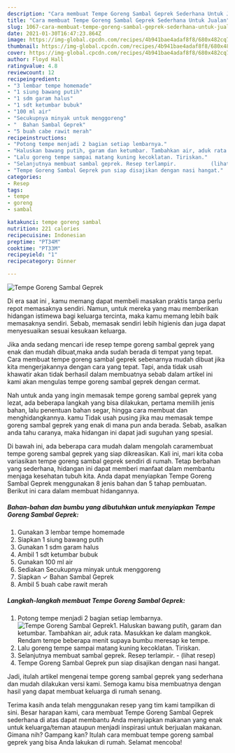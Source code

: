 ```yaml
---
description: "Cara membuat Tempe Goreng Sambal Geprek Sederhana Untuk Jualan"
title: "Cara membuat Tempe Goreng Sambal Geprek Sederhana Untuk Jualan"
slug: 1067-cara-membuat-tempe-goreng-sambal-geprek-sederhana-untuk-jualan
date: 2021-01-30T16:47:23.864Z
image: https://img-global.cpcdn.com/recipes/4b941bae4adaf8f8/680x482cq70/tempe-goreng-sambal-geprek-foto-resep-utama.jpg
thumbnail: https://img-global.cpcdn.com/recipes/4b941bae4adaf8f8/680x482cq70/tempe-goreng-sambal-geprek-foto-resep-utama.jpg
cover: https://img-global.cpcdn.com/recipes/4b941bae4adaf8f8/680x482cq70/tempe-goreng-sambal-geprek-foto-resep-utama.jpg
author: Floyd Hall
ratingvalue: 4.8
reviewcount: 12
recipeingredient:
- "3 lembar tempe homemade"
- "1 siung bawang putih"
- "1 sdm garam halus"
- "1 sdt ketumbar bubuk"
- "100 ml air"
- "Secukupnya minyak untuk menggoreng"
- "  Bahan Sambal Geprek"
- "5 buah cabe rawit merah"
recipeinstructions:
- "Potong tempe menjadi 2 bagian setiap lembarnya."
- "Haluskan bawang putih, garam dan ketumbar. Tambahkan air, aduk rata. Masukkan ke dalam mangkok. Rendam tempe beberapa menit supaya bumbu meresap ke tempe."
- "Lalu goreng tempe sampai matang kuning kecoklatan. Tiriskan."
- "Selanjutnya membuat sambal geprek. Resep terlampir.           (lihat resep)"
- "Tempe Goreng Sambal Geprek pun siap disajikan dengan nasi hangat."
categories:
- Resep
tags:
- tempe
- goreng
- sambal

katakunci: tempe goreng sambal 
nutrition: 221 calories
recipecuisine: Indonesian
preptime: "PT34M"
cooktime: "PT33M"
recipeyield: "1"
recipecategory: Dinner

---
```



![Tempe Goreng Sambal Geprek](https://img-global.cpcdn.com/recipes/4b941bae4adaf8f8/680x482cq70/tempe-goreng-sambal-geprek-foto-resep-utama.jpg)

Di era  saat ini , kamu memang dapat membeli masakan praktis tanpa perlu repot memasaknya sendiri. Namun, untuk mereka yang mau memberikan hidangan istimewa bagi keluarga tercinta, maka kamu memang lebih baik memasaknya sendiri. Sebab, memasak sendiri lebih higienis dan juga dapat menyesuaikan sesuai kesukaan keluarga.

Jika anda sedang mencari ide resep tempe goreng sambal geprek yang enak dan mudah dibuat,maka anda sudah berada di tempat yang tepat. Cara membuat tempe goreng sambal geprek  sebenarnya mudah dibuat jika kita mengerjakannya dengan cara yang tepat. Tapi, anda tidak usah khawatir akan tidak berhasil dalam membuatnya 
sebab dalam artikel ini kami akan mengulas tempe goreng sambal geprek dengan cermat.  



Nah untuk anda yang ingin memasak tempe goreng sambal geprek yang lezat, ada beberapa langkah yang bisa dilakukan, pertama memilih jenis bahan, lalu penentuan bahan segar, hingga cara membuat dan menghidangkannya. kamu Tidak usah pusing jika mau memasak tempe goreng sambal geprek yang enak di mana pun anda berada. Sebab, asalkan anda  tahu caranya, maka hidangan ini dapat jadi suguhan yang spesial.

Di bawah ini, ada beberapa cara mudah dalam mengolah caramembuat tempe goreng sambal geprek yang siap dikreasikan. Kali ini, mari kita coba variasikan tempe goreng sambal geprek sendiri di rumah. Tetap berbahan yang sederhana, hidangan ini dapat memberi manfaat dalam membantu menjaga kesehatan tubuh kita. Anda dapat menyiapkan Tempe Goreng Sambal Geprek menggunakan 8 jenis bahan dan 5 tahap pembuatan. Berikut ini cara dalam membuat hidangannya.

<!--inarticleads1-->

##### Bahan-bahan dan bumbu yang dibutuhkan untuk menyiapkan Tempe Goreng Sambal Geprek:

1. Gunakan 3 lembar tempe homemade
1. Siapkan 1 siung bawang putih
1. Gunakan 1 sdm garam halus
1. Ambil 1 sdt ketumbar bubuk
1. Gunakan 100 ml air
1. Sediakan Secukupnya minyak untuk menggoreng
1. Siapkan  ✓ Bahan Sambal Geprek
1. Ambil 5 buah cabe rawit merah




<!--inarticleads2-->

##### Langkah-langkah membuat Tempe Goreng Sambal Geprek:

1. Potong tempe menjadi 2 bagian setiap lembarnya.
<img src="https://img-global.cpcdn.com/steps/7d2bef83572c1cba/160x128cq70/tempe-goreng-sambal-geprek-langkah-memasak-1-foto.jpg" alt="Tempe Goreng Sambal Geprek">1. Haluskan bawang putih, garam dan ketumbar. Tambahkan air, aduk rata. Masukkan ke dalam mangkok. Rendam tempe beberapa menit supaya bumbu meresap ke tempe.
1. Lalu goreng tempe sampai matang kuning kecoklatan. Tiriskan.
1. Selanjutnya membuat sambal geprek. Resep terlampir. -           (lihat resep)
1. Tempe Goreng Sambal Geprek pun siap disajikan dengan nasi hangat.




Jadi, itulah artikel mengenai  tempe goreng sambal geprek  yang sederhana dan mudah dilakukan versi kami. Semoga kamu bisa membuatnya dengan hasil yang dapat membuat keluarga di rumah senang. 

Terima kasih anda telah menggunakan resep yang tim kami tampilkan di sini. Besar harapan kami, cara membuat  Tempe Goreng Sambal Geprek sederhana di atas dapat membantu Anda menyiapkan makanan yang enak untuk keluarga/teman ataupun menjadi inspirasi untuk berjualan makanan. Gimana nih? Gampang kan? Itulah cara membuat tempe goreng sambal geprek yang bisa Anda lakukan di rumah. Selamat mencoba!

